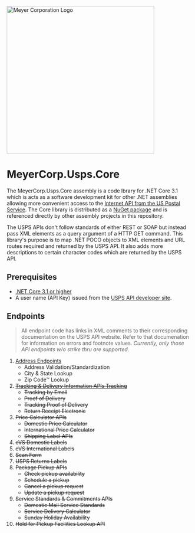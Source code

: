 ﻿<img alt="Meyer Corporation Logo" src="https://lemon-river-09725971e.azurestaticapps.net/images/Meyer.jpg" width="400" />

# MeyerCorp.Usps.Core

The MeyerCorp.Usps.Core assembly is a code lbrary for .NET Core 3.1 which is acts as a software development kit for other .NET assemblies allowing more convenient access to the [Internet API from the US Postal Service](https://www.usps.com/business/web-tools-apis/documentation-updates.htm). The Core library is distributed as a [NuGet package](https://www.nuget.org/packages/MeyerCorp.Usps.Core) and is referenced directly by other assembly projects in this repository.

The USPS APIs don't follow standards of either REST or SOAP but instead pass XML elements as a query argument of a HTTP GET command. This library's purpose is to map .NET POCO objects to XML elements and URL routes required and returned by the USPS API. It also adds more descriptions to certain character codes which are returned by the USPS API.

## Prerequisites

- [.NET Core 3.1 or higher](https://dotnet.microsoft.com/download/dotnet)
- A user name (API Key) issued from the  [USPS API developer site](https://www.usps.com/business/web-tools-apis/general-api-developer-guide.htm#_Toc24631952).

## Endpoints

> All endpoint code has links in XML comments to their corresponding documentation on the USPS API website. Refer to that documenation for information on errors and footnote values. *Currently, only those API endpoints w/o strike thru are supported.*

1. [Address Endpoints](https://www.usps.com/business/web-tools-apis/address-information-api.htm)
    - Address Validation/Standardization
    - City & State Lookup
    - Zip Code™ Lookup
2. ~~[Tracking & Delivery Information APIs
Tracking](https://www.usps.com/business/web-tools-apis/track-and-confirm-api_files/track-and-confirm-api.htm)~~
    - ~~Tracking by Email~~
    - ~~Proof of Delivery~~
    - ~~Tracking Proof of Delivery~~
    - ~~Return Receipt Electronic~~
3. ~~Price Calculator APIs~~
    - ~~Domestic Price Calculator~~
    - ~~International Price Calculator~~
    - ~~Shipping Label APIs~~
4. ~~eVS Domestic Labels~~
5. ~~eVS International Labels~~
6. ~~Scan Form~~
7. ~~USPS Returns Labels~~
8. ~~Package Pickup APIs~~
    - ~~Check pickup availability~~
    - ~~Schedule a pickup~~
    - ~~Cancel a pickup request~~
    - ~~Update a pickup request~~
9. ~~Service Standards & Commitments APIs~~
    - ~~Domestic Mail Service Standards~~
    - ~~Service Delivery Calculator~~
    - ~~Sunday Holiday Availability~~
10. ~~Hold for Pickup Facilities Lookup API~~
